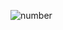 ![number](https://user-images.githubusercontent.com/53031435/160225472-b9bc19d4-604b-4b99-b6b3-b09d7cc81a5f.png)
